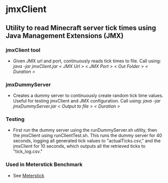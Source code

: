 # jmxClient
## Utility to read Minecraft server tick times using Java Management Extensions (JMX)

### jmxClient tool
- Given JMX url and port, continuously reads tick times to file. 
  Call using: _java -jar jmxClient.jar < JMX Url > < JMX Port > < Out Folder > < Duration >_

### jmxDummyServer
- Creates a dummy server to continuously create random tick time values. Useful for testing jmxClient and
JMX configuration. Call using: _java -jar jmxDummyServer.jar < Output to file > < Duration >_

### Testing
- First run the dummy server using the runDummyServer.sh utility, then the jmxClient using runClientTest.sh.
This runs the dummy server for 40 seconds, logging all generated tick values to "actualTicks.csv," and the
jmxClient for 10 seconds, which outputs all the retrieved ticks to "tick_log.csv."

### Used in Meterstick Benchmark
- See [Meterstick](https://github.com/JerritEic/Meterstick) 



